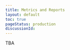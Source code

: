 ```yaml
---
title: Metrics and Reports
layout: default
toc: true
pageStatus: production
discussionId: 
---
```


TBA


